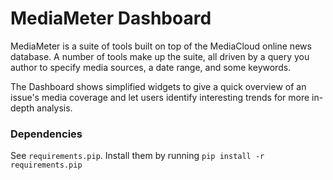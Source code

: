 # MediaMeter Dashboard

MediaMeter is a suite of tools built on top of the MediaCloud online news database. A 
number of tools make up the suite, all driven by a query you author to specify media 
sources, a date range, and some keywords.

The Dashboard shows simplified widgets to give a quick overview of an issue's 
media coverage and let users identify interesting trends for more in-depth analysis. 

### Dependencies

See `requirements.pip`.  Install them by running `pip install -r requirements.pip`
